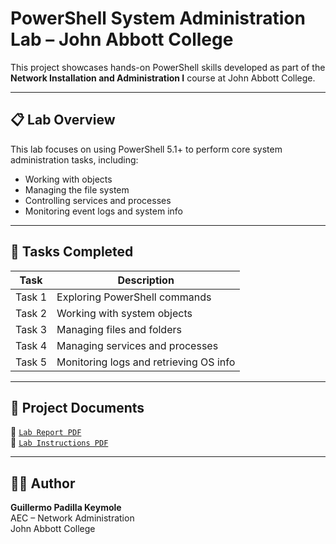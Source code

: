 # PowerShell System Administration Lab – John Abbott College

This project showcases hands-on PowerShell skills developed as part of the **Network Installation and Administration I** course at John Abbott College.

---

## 📋 Lab Overview

This lab focuses on using PowerShell 5.1+ to perform core system administration tasks, including:

- Working with objects
- Managing the file system
- Controlling services and processes
- Monitoring event logs and system info

---

## 🔧 Tasks Completed

| Task | Description |
|------|-------------|
| Task 1 | Exploring PowerShell commands |
| Task 2 | Working with system objects |
| Task 3 | Managing files and folders |
| Task 4 | Managing services and processes |
| Task 5 | Monitoring logs and retrieving OS info |

---

## 📂 Project Documents

📄 [`Lab Report PDF`](./Lab2_GuillermoPadillaKeymole_PowerShell_Basics_and_System_Administration.pdf)  
📑 [`Lab Instructions PDF`](./Lab%202%20-%20PowerShell%20Basics%20and%20System%20Administration.pdf)

---

## 👨‍💻 Author

**Guillermo Padilla Keymole**  
AEC – Network Administration  
John Abbott College
